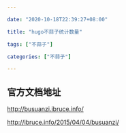 ```yaml
---

date: "2020-10-18T22:39:27+08:00"

title: "hugo不蒜子统计数量"

tags: ["不蒜子"]

categories: ["不蒜子"]

---
```




## 官方文档地址

http://busuanzi.ibruce.info/

http://ibruce.info/2015/04/04/busuanzi/



